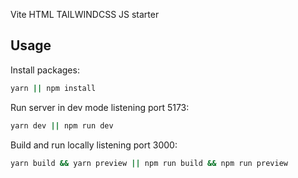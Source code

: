 Vite HTML TAILWINDCSS JS starter

## Usage

Install packages:

```bash
yarn || npm install
```

Run server in dev mode listening port 5173:

```bash
yarn dev || npm run dev
```

Build and run locally listening port 3000:

```bash
yarn build && yarn preview || npm run build && npm run preview
```
